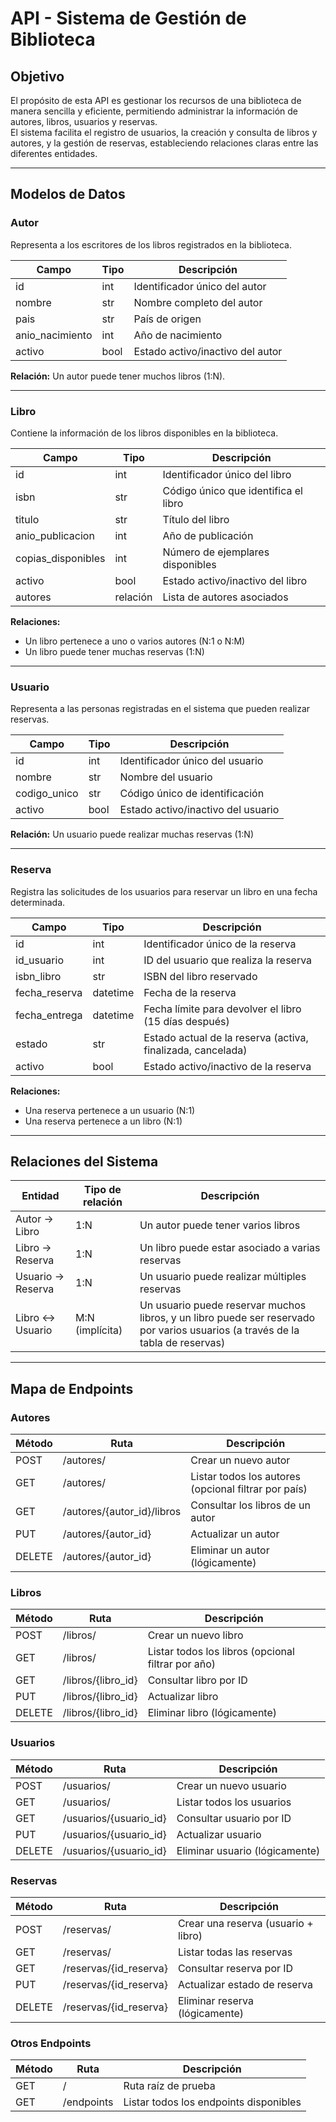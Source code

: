 # API - Sistema de Gestión de Biblioteca

## Objetivo

El propósito de esta API es gestionar los recursos de una biblioteca de manera sencilla y eficiente, permitiendo administrar la información de autores, libros, usuarios y reservas.  
El sistema facilita el registro de usuarios, la creación y consulta de libros y autores, y la gestión de reservas, estableciendo relaciones claras entre las diferentes entidades.

---

## Modelos de Datos

### Autor
Representa a los escritores de los libros registrados en la biblioteca.

| Campo | Tipo | Descripción |
|-------|------|-------------|
| id | int | Identificador único del autor |
| nombre | str | Nombre completo del autor |
| pais | str | País de origen |
| anio_nacimiento | int | Año de nacimiento |
| activo | bool | Estado activo/inactivo del autor |

**Relación:** Un autor puede tener muchos libros (1:N).

---

### Libro
Contiene la información de los libros disponibles en la biblioteca.

| Campo | Tipo | Descripción |
|-------|------|-------------|
| id | int | Identificador único del libro |
| isbn | str | Código único que identifica el libro |
| titulo | str | Título del libro |
| anio_publicacion | int | Año de publicación |
| copias_disponibles | int | Número de ejemplares disponibles |
| activo | bool | Estado activo/inactivo del libro |
| autores | relación | Lista de autores asociados |

**Relaciones:**  
- Un libro pertenece a uno o varios autores (N:1 o N:M)  
- Un libro puede tener muchas reservas (1:N)

---

### Usuario
Representa a las personas registradas en el sistema que pueden realizar reservas.

| Campo | Tipo | Descripción |
|-------|------|-------------|
| id | int | Identificador único del usuario |
| nombre | str | Nombre del usuario |
| codigo_unico | str | Código único de identificación |
| activo | bool | Estado activo/inactivo del usuario |

**Relación:** Un usuario puede realizar muchas reservas (1:N)

---

### Reserva
Registra las solicitudes de los usuarios para reservar un libro en una fecha determinada.

| Campo | Tipo | Descripción |
|-------|------|-------------|
| id | int | Identificador único de la reserva |
| id_usuario | int | ID del usuario que realiza la reserva |
| isbn_libro | str | ISBN del libro reservado |
| fecha_reserva | datetime | Fecha de la reserva |
| fecha_entrega | datetime | Fecha límite para devolver el libro (15 días después) |
| estado | str | Estado actual de la reserva (activa, finalizada, cancelada) |
| activo | bool | Estado activo/inactivo de la reserva |

**Relaciones:**  
- Una reserva pertenece a un usuario (N:1)  
- Una reserva pertenece a un libro (N:1)

---

## Relaciones del Sistema

| Entidad | Tipo de relación | Descripción |
|---------|-----------------|------------|
| Autor → Libro | 1:N | Un autor puede tener varios libros |
| Libro → Reserva | 1:N | Un libro puede estar asociado a varias reservas |
| Usuario → Reserva | 1:N | Un usuario puede realizar múltiples reservas |
| Libro ↔ Usuario | M:N (implícita) | Un usuario puede reservar muchos libros, y un libro puede ser reservado por varios usuarios (a través de la tabla de reservas) |

---

## Mapa de Endpoints

### Autores

| Método | Ruta | Descripción |
|--------|------|-------------|
| POST | /autores/ | Crear un nuevo autor |
| GET | /autores/ | Listar todos los autores (opcional filtrar por país) |
| GET | /autores/{autor_id}/libros | Consultar los libros de un autor |
| PUT | /autores/{autor_id} | Actualizar un autor |
| DELETE | /autores/{autor_id} | Eliminar un autor (lógicamente) |

### Libros

| Método | Ruta | Descripción |
|--------|------|-------------|
| POST | /libros/ | Crear un nuevo libro |
| GET | /libros/ | Listar todos los libros (opcional filtrar por año) |
| GET | /libros/{libro_id} | Consultar libro por ID |
| PUT | /libros/{libro_id} | Actualizar libro |
| DELETE | /libros/{libro_id} | Eliminar libro (lógicamente) |

### Usuarios

| Método | Ruta | Descripción |
|--------|------|-------------|
| POST | /usuarios/ | Crear un nuevo usuario |
| GET | /usuarios/ | Listar todos los usuarios |
| GET | /usuarios/{usuario_id} | Consultar usuario por ID |
| PUT | /usuarios/{usuario_id} | Actualizar usuario |
| DELETE | /usuarios/{usuario_id} | Eliminar usuario (lógicamente) |

### Reservas

| Método | Ruta | Descripción |
|--------|------|-------------|
| POST | /reservas/ | Crear una reserva (usuario + libro) |
| GET | /reservas/ | Listar todas las reservas |
| GET | /reservas/{id_reserva} | Consultar reserva por ID |
| PUT | /reservas/{id_reserva} | Actualizar estado de reserva |
| DELETE | /reservas/{id_reserva} | Eliminar reserva (lógicamente) |

### Otros Endpoints

| Método | Ruta | Descripción |
|--------|------|-------------|
| GET | / | Ruta raíz de prueba |
| GET | /endpoints | Listar todos los endpoints disponibles |

